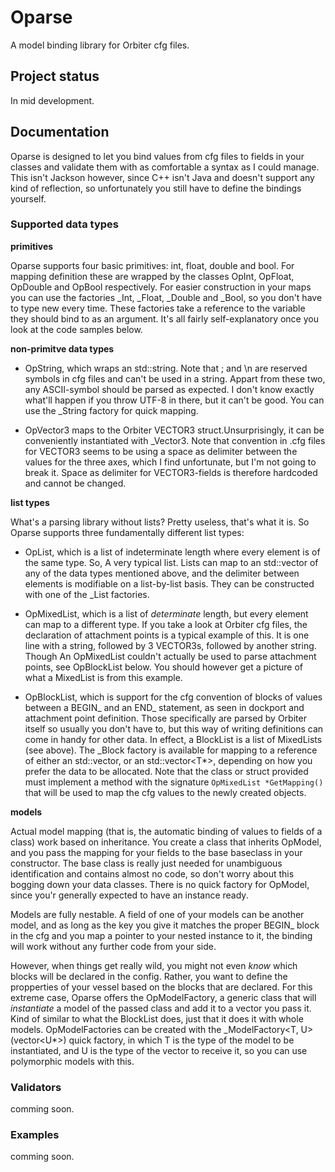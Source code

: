 # Oparse

A model binding library for Orbiter cfg files.

## Project status

In mid development.

## Documentation

Oparse is designed to let you bind values from cfg files to fields in your classes and validate them with as comfortable a syntax as I could manage.
This isn't Jackson however, since C++ isn't Java and doesn't support any kind of reflection, so unfortunately you still have to define the bindings yourself.

### Supported data types

__primitives__

Oparse supports four basic primitives: int, float, double and bool. 
For mapping definition these are wrapped by the classes OpInt, OpFloat, OpDouble and OpBool respectively.
For easier construction in your maps you can use the factories _Int, _Float, _Double and _Bool, so you don't have to type new every time.
These factories take a reference to the variable they should bind to as an argument. It's all fairly self-explanatory once you look at the code samples below.

__non-primitve data types__

* OpString, which wraps an std::string. Note that ; and \n are reserved symbols in cfg files and can't be used in a string.
Appart from these two, any ASCII-symbol should be parsed as expected. I don't know exactly what'll happen if you throw UTF-8 in there, but it can't be good.
You can use the _String factory for quick mapping.

* OpVector3 maps to the Orbiter VECTOR3 struct.Unsurprisingly, it can be conveniently instantiated with _Vector3.
Note that convention in .cfg files for VECTOR3 seems to be using a space as delimiter between the values for the three axes,
which I find unfortunate, but I'm not going to break it. Space as delimiter for VECTOR3-fields is therefore hardcoded and cannot be changed.

__list types__

What's a parsing library without lists? Pretty useless, that's what it is. So Oparse supports three fundamentally different list types:

 * OpList, which is a list of indeterminate length where every element is of the same type. So, A very typical list.
 Lists can map to an std::vector of any of the data types mentioned above, and the delimiter between elements is modifiable on a list-by-list basis.
 They can be constructed with one of the _List factories.

 * OpMixedList, which is a list of *determinate* length, but every element can map to a different type. If you take a look at Orbiter cfg files,
 the declaration of attachment points is a typical example of this. It is one line with a string, followed by 3 VECTOR3s, followed by another string.
 Though An OpMixedList couldn't actually be used to parse attachment points, see OpBlockList below. You should however get a picture of what a MixedList is
 from this example.
 
 * OpBlockList, which is support for the cfg convention of blocks of values between a BEGIN_ and an END_ statement, as seen in dockport and attachment point definition. Those specifically are parsed by Orbiter itself so usually you don't have to, but this way of writing definitions can come in handy for other data.
 In effect, a BlockList is a list of MixedLists (see above). The _Block<T> factory is available for mapping to a reference of either an std::vector<T>,
 or an std::vector<T*>, depending on how you prefer the data to be allocated. Note that the class or struct provided must implement a method with the signature 
 `OpMixedList *GetMapping()` that will be used to map the cfg values to the newly created objects.

__models__

Actual model mapping (that is, the automatic binding of values to fields of a class) work based on inheritance.
You create a class that inherits OpModel, and you pass the mapping for your fields to the base baseclass in your constructor.
The base class is really just needed for unambiguous identification and contains almost no code, so don't worry about this bogging down your data classes.
There is no quick factory for OpModel, since you'r generally expected to have an instance ready.

Models are fully nestable. A field of one of your models can be another model, and as long as the key you give it matches the proper BEGIN_ block in the cfg
and you map a pointer to your nested instance to it, the binding will work without any further code from your side.

However, when things get really wild, you might not even _know_ which blocks will be declared in the config. Rather, you want to define the propperties of your vessel
based on the blocks that are declared.
For this extreme case, Oparse offers the OpModelFactory, a generic class that will _instantiate_ a model of the passed class and add it to a vector you pass it.
Kind of similar to what the BlockList does, just that it does it with whole models. OpModelFactories can be created with the _ModelFactory<T, U>(vector<U*>) quick factory,
in which T is the type of the model to be instantiated, and U is the type of the vector to receive it, so you can use polymorphic models with this.


 ### Validators

 comming soon.
 


 ### Examples

 comming soon.
